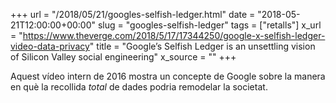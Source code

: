 +++
url = "/2018/05/21/googles-selfish-ledger.html"
date = "2018-05-21T12:00:00+00:00"
slug = "googles-selfish-ledger"
tags = ["retalls"]
x_url = "https://www.theverge.com/2018/5/17/17344250/google-x-selfish-ledger-video-data-privacy"
title = "Google’s Selfish Ledger is an unsettling vision of Silicon Valley social engineering"
x_source = ""
+++


Aquest vídeo intern de 2016 mostra un concepte de Google sobre la manera en què la recollida *total* de dades podria remodelar la societat.
